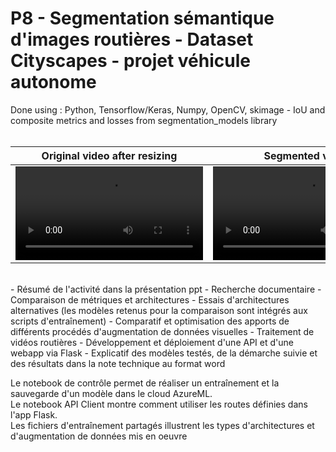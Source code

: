 # P8 - Segmentation sémantique d'images routières - Dataset Cityscapes - projet véhicule autonome

Done using : Python, Tensorflow/Keras, Numpy, OpenCV, skimage - IoU and composite metrics and losses from segmentation_models library<br><br>

Original video after resizing | Segmented video 
:-: | :-:
<video src='https://user-images.githubusercontent.com/77936631/154296329-89562978-40cf-46c3-b86b-16784f7a9c69.mp4'/> | <video src='https://user-images.githubusercontent.com/77936631/154296537-c23b082b-2a3a-493b-95cf-83e2e556de0b.mp4'/>

<br>
- Résumé de l'activité dans la présentation ppt
- Recherche documentaire
- Comparaison de métriques et architectures
- Essais d'architectures alternatives (les modèles retenus pour la comparaison sont intégrés aux scripts d'entraînement)
- Comparatif et optimisation des apports de différents procédés d'augmentation de données visuelles
- Traitement de vidéos routières
- Développement et déploiement d'une API et d'une webapp via Flask
- Explicatif des modèles testés, de la démarche suivie et des résultats dans la note technique au format word

Le notebook de contrôle permet de réaliser un entraînement et la sauvegarde d'un modèle dans le cloud AzureML.<br>
Le notebook API Client montre comment utiliser les routes définies dans l'app Flask.<br>
Les fichiers d'entraînement partagés illustrent les types d'architectures et d'augmentation de données mis en oeuvre
